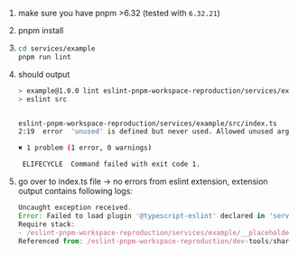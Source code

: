 1. make sure you have pnpm >6.32 (tested with `6.32.21`)
2. pnpm install
3. ```bash
   cd services/example
   pnpm run lint
   ```
4. should output

   ```bash
   > example@1.0.0 lint eslint-pnpm-workspace-reproduction/services/example
   > eslint src


   eslint-pnpm-workspace-reproduction/services/example/src/index.ts
   2:19  error  'unused' is defined but never used. Allowed unused args must match /^_/u  @typescript-eslint/no-unused-vars

   ✖ 1 problem (1 error, 0 warnings)

    ELIFECYCLE  Command failed with exit code 1.
   ```

5. go over to index.ts file -> no errors from eslint extension, extension output contains following logs:
   ```js
   Uncaught exception received.
   Error: Failed to load plugin '@typescript-eslint' declared in 'services/example/.eslintrc » eslint-config-shared': Cannot find module '@typescript-eslint/eslint-plugin'
   Require stack:
   - /eslint-pnpm-workspace-reproduction/services/example/__placeholder__.js
   Referenced from: /eslint-pnpm-workspace-reproduction/dev-tools/shared-lint/index.js
   ```

